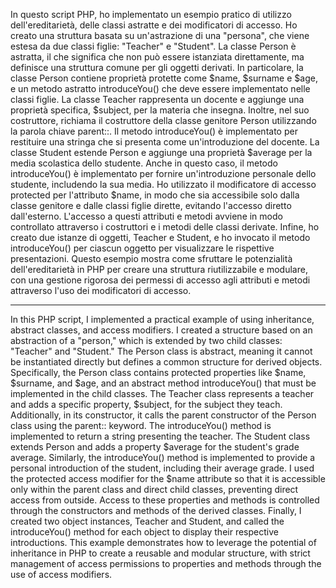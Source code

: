 In questo script PHP, ho implementato un esempio pratico di utilizzo dell'ereditarietà, delle classi astratte e dei modificatori di accesso. Ho creato una struttura basata su un'astrazione di una "persona", che viene estesa da due classi figlie: "Teacher" e "Student". La classe Person è astratta, il che significa che non può essere istanziata direttamente, ma definisce una struttura comune per gli oggetti derivati. In particolare, la classe Person contiene proprietà protette come $name, $surname e $age, e un metodo astratto introduceYou() che deve essere implementato nelle classi figlie. La classe Teacher rappresenta un docente e aggiunge una proprietà specifica, $subject, per la materia che insegna. Inoltre, nel suo costruttore, richiama il costruttore della classe genitore Person utilizzando la parola chiave parent::. Il metodo introduceYou() è implementato per restituire una stringa che si presenta come un'introduzione del docente. La classe Student estende Person e aggiunge una proprietà $average per la media scolastica dello studente. Anche in questo caso, il metodo introduceYou() è implementato per fornire un'introduzione personale dello studente, includendo la sua media. Ho utilizzato il modificatore di accesso protected per l'attributo $name, in modo che sia accessibile solo dalla classe genitore e dalle classi figlie dirette, evitando l'accesso diretto dall'esterno. L'accesso a questi attributi e metodi avviene in modo controllato attraverso i costruttori e i metodi delle classi derivate. Infine, ho creato due istanze di oggetti, Teacher e Student, e ho invocato il metodo introduceYou() per ciascun oggetto per visualizzare le rispettive presentazioni. Questo esempio mostra come sfruttare le potenzialità dell'ereditarietà in PHP per creare una struttura riutilizzabile e modulare, con una gestione rigorosa dei permessi di accesso agli attributi e metodi attraverso l'uso dei modificatori di accesso.

---------------------------------------------------------------------------------------------------------------------------------------------------------------------------------------------


In this PHP script, I implemented a practical example of using inheritance, abstract classes, and access modifiers. I created a structure based on an abstraction of a "person," which is extended by two child classes: "Teacher" and "Student." The Person class is abstract, meaning it cannot be instantiated directly but defines a common structure for derived objects. Specifically, the Person class contains protected properties like $name, $surname, and $age, and an abstract method introduceYou() that must be implemented in the child classes. The Teacher class represents a teacher and adds a specific property, $subject, for the subject they teach. Additionally, in its constructor, it calls the parent constructor of the Person class using the parent:: keyword. The introduceYou() method is implemented to return a string presenting the teacher. The Student class extends Person and adds a property $average for the student's grade average. Similarly, the introduceYou() method is implemented to provide a personal introduction of the student, including their average grade. I used the protected access modifier for the $name attribute so that it is accessible only within the parent class and direct child classes, preventing direct access from outside. Access to these properties and methods is controlled through the constructors and methods of the derived classes. Finally, I created two object instances, Teacher and Student, and called the introduceYou() method for each object to display their respective introductions. This example demonstrates how to leverage the potential of inheritance in PHP to create a reusable and modular structure, with strict management of access permissions to properties and methods through the use of access modifiers.
